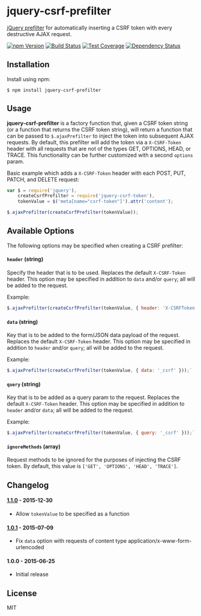 # jquery-csrf-prefilter

[jQuery prefilter][jquery-ajaxprefilter] for automatically inserting a CSRF
token with every destructive AJAX request.

[![npm Version][npm-badge]][npm]
[![Build Status][build-badge]][build-status]
[![Test Coverage][coverage-badge]][coverage-result]
[![Dependency Status][dep-badge]][dep-status]

## Installation

Install using npm:

    $ npm install jquery-csrf-prefilter

## Usage

__jquery-csrf-prefilter__ is a factory function that, given a CSRF token string
(or a function that returns the CSRF token string), will return a function that
can be passed to `$.ajaxPrefilter` to inject the token into subsequent AJAX
requests. By default, this prefilter will add the token via a `X-CSRF-Token`
header with all requests that are not of the types GET, OPTIONS, HEAD, or
TRACE. This functionality can be further customized with a second `options`
param.

Basic example which adds a `X-CSRF-Token` header with each POST, PUT, PATCH,
and DELETE request:

```js
var $ = require('jquery'),
    createCsrfPrefilter = require('jquery-csrf-token'),
    tokenValue = $('meta[name="csrf-token"]').attr('content');

$.ajaxPrefilter(createCsrfPrefilter(tokenValue));
```

## Available Options

The following options may be specified when creating a CSRF prefilter:

#### `header` (string)

Specify the header that is to be used. Replaces the default `X-CSRF-Token`
header.  This option may be specified in addition to `data` and/or `query`; all
will be added to the request.

Example:

```js
$.ajaxPrefilter(createCsrfPrefilter(tokenValue, { header: 'X-CSRFToken' }));`
```

#### `data` (string)

Key that is to be added to the form/JSON data payload of the request. Replaces
the default `X-CSRF-Token` header.  This option may be specified in addition to
`header` and/or `query`; all will be added to the request.

Example:

```js
$.ajaxPrefilter(createCsrfPrefilter(tokenValue, { data: '_csrf' }));`
```

#### `query` (string)

Key that is to be added as a query param to the request. Replaces the default
`X-CSRF-Token` header.  This option may be specified in addition to `header`
and/or `data`; all will be added to the request.

Example:

```js
$.ajaxPrefilter(createCsrfPrefilter(tokenValue, { query: '_csrf' }));`
```

#### `ignoreMethods` (array)

Request methods to be ignored for the purposes of injecting the CSRF token. By
default, this value is `['GET', 'OPTIONS', 'HEAD', 'TRACE']`.

## Changelog

#### [1.1.0] - 2015-12-30
- Allow `tokenValue` to be specified as a function

#### [1.0.1] - 2015-07-09
- Fix `data` option with requests of content type application/x-www-form-urlencoded

#### 1.0.0 - 2015-06-25
- Initial release

## License

MIT

[build-badge]: https://img.shields.io/travis/jimf/jquery-csrf-prefilter/master.svg
[build-status]: https://travis-ci.org/jimf/jquery-csrf-prefilter
[npm-badge]: https://img.shields.io/npm/v/jquery-csrf-prefilter.svg
[npm]: https://www.npmjs.org/package/jquery-csrf-prefilter
[coverage-badge]: https://img.shields.io/coveralls/jimf/jquery-csrf-prefilter.svg
[coverage-result]: https://coveralls.io/r/jimf/jquery-csrf-prefilter
[dep-badge]: https://img.shields.io/david/jimf/jquery-csrf-prefilter.svg
[dep-status]: https://david-dm.org/jimf/jquery-csrf-prefilter
[jquery-ajaxprefilter]: http://api.jquery.com/jquery.ajaxprefilter/
[1.1.0]: https://github.com/jimf/jquery-csrf-prefilter/compare/1.0.1...1.1.0
[1.0.1]: https://github.com/jimf/jquery-csrf-prefilter/compare/1.0.0...1.0.1
